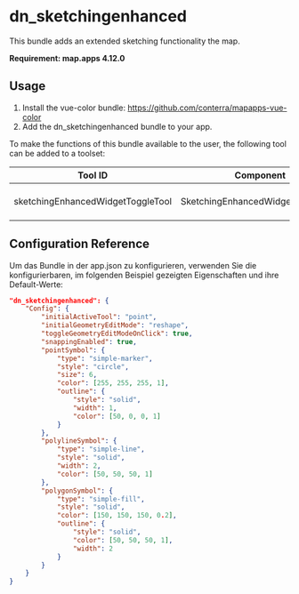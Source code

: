 # dn_sketchingenhanced

This bundle adds an extended sketching functionality the map.

**Requirement: map.apps 4.12.0**

## Usage

1. Install the vue-color bundle: https://github.com/conterra/mapapps-vue-color
2. Add the dn_sketchingenhanced bundle to your app.


To make the functions of this bundle available to the user, the following tool can be added to a toolset:

| Tool ID                           | Component                         | Description              |
|-----------------------------------|-----------------------------------|--------------------------|
| sketchingEnhancedWidgetToggleTool | SketchingEnhancedWidgetToggleTool | Show or hide the widget. |

## Configuration Reference

Um das Bundle in der app.json zu konfigurieren, verwenden Sie die konfigurierbaren, im folgenden Beispiel gezeigten Eigenschaften und ihre Default-Werte:

```json
"dn_sketchingenhanced": {
    "Config": {
        "initialActiveTool": "point",
        "initialGeometryEditMode": "reshape",
        "toggleGeometryEditModeOnClick": true,
        "snappingEnabled": true,
        "pointSymbol": {
            "type": "simple-marker",
            "style": "circle",
            "size": 6,
            "color": [255, 255, 255, 1],
            "outline": {
                "style": "solid",
                "width": 1,
                "color": [50, 0, 0, 1]
            }
        },
        "polylineSymbol": {
            "type": "simple-line",
            "style": "solid",
            "width": 2,
            "color": [50, 50, 50, 1]
        },
        "polygonSymbol": {
            "type": "simple-fill",
            "style": "solid",
            "color": [150, 150, 150, 0.2],
            "outline": {
                "style": "solid",
                "color": [50, 50, 50, 1],
                "width": 2
            }
        }
    }
}
```
